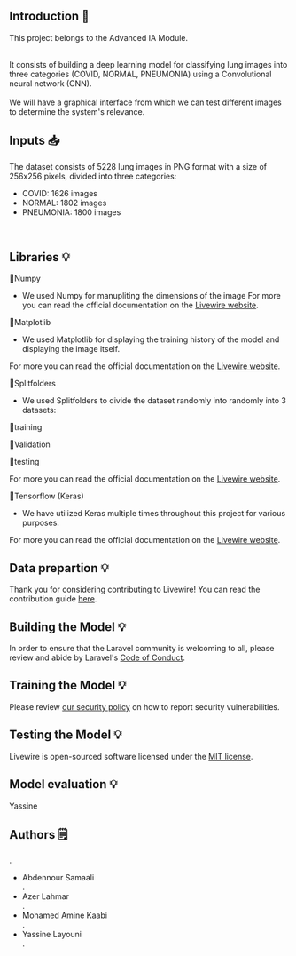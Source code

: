 

## Introduction 📜

This project belongs to the Advanced IA Module.</br></br>

It consists of building a deep learning model for classifying lung images into three categories (COVID, NORMAL, PNEUMONIA) using a Convolutional neural network (CNN).</br>
</br>
We will have a graphical interface from which we can test different images to determine the system's relevance.

## Inputs 📥
<a name="inputs"></a>
The dataset consists of 5228 lung images in PNG format with a size of 256x256 pixels, divided into three categories:
* COVID: 1626 images
* NORMAL: 1802 images
* PNEUMONIA: 1800 images
</br>



## Libraries  💡
<a name="libraries "></a>

📌Numpy

* We used Numpy for manupliting the dimensions of the image
For more you can read the official documentation on the [Livewire website](https://numpy.org/doc/stable/). 

📌Matplotlib

* We used Matplotlib for displaying the training history of the model and displaying the image itself.

For more you can read the official documentation on the [Livewire website](https://livewire.laravel.com/docs).

📌Splitfolders

* We used Splitfolders to  divide the dataset randomly into  randomly into 3 datasets: 

📁training 

📁Validation

📁testing  

For more you can read the official documentation on the [Livewire website](https://livewire.laravel.com/docs).

📌Tensorflow (Keras)

* We have utilized Keras multiple times throughout this project for various purposes.

For more you can read the official documentation on the [Livewire website](https://livewire.laravel.com/docs).

## Data prepartion 💡
<a name="data-prepartion"></a>

Thank you for considering contributing to Livewire! You can read the contribution guide [here](.github/CONTRIBUTING.md).

## Building the Model 💡
<a name="building-the-model"></a>

In order to ensure that the Laravel community is welcoming to all, please review and abide by Laravel's [Code of Conduct](https://laravel.com/docs/contributions#code-of-conduct).

## Training the Model 💡
<a name="training-the-model"></a>

Please review [our security policy](https://github.com/livewire/livewire/security/policy) on how to report security vulnerabilities.

## Testing the Model 💡
<a name="testing-the-model"></a>

Livewire is open-sourced software licensed under the [MIT license](LICENSE.md).

## Model evaluation 💡
<a name="model-evaluation"> </a>

Yassine

## Authors 🗒️
.</br>
<ul>
  <li>Abdennour Samaali
</li>.</br>
    <li>Azer Lahmar</li>
  .</br>
      <li>Mohamed Amine Kaabi</li>.</br>
      <li>Yassine Layouni</li>.</br>
</ul>
